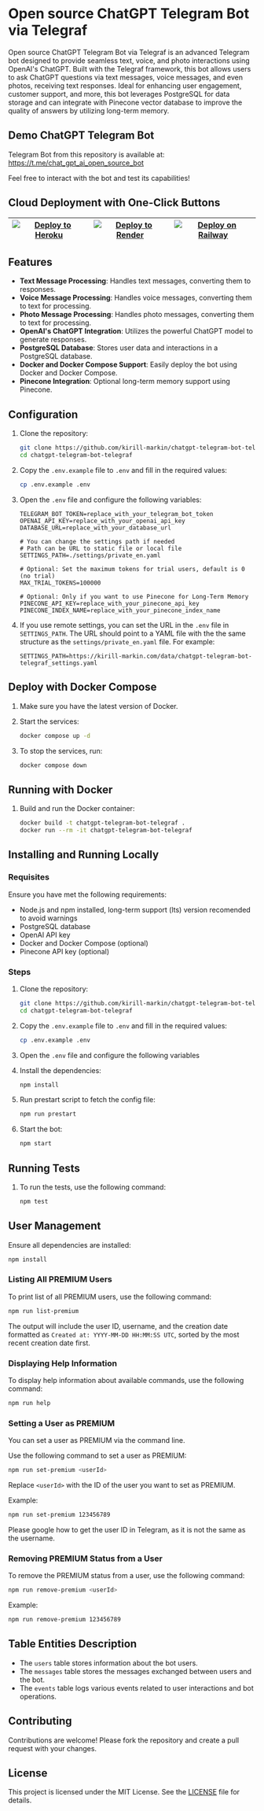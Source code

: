 # Open source ChatGPT Telegram Bot via Telegraf

Open source ChatGPT Telegram Bot via Telegraf is an advanced Telegram bot designed to provide seamless text, voice, and photo interactions using OpenAI's ChatGPT. Built with the Telegraf framework, this bot allows users to ask ChatGPT questions via text messages, voice messages, and even photos, receiving text responses. Ideal for enhancing user engagement, customer support, and more, this bot leverages PostgreSQL for data storage and can integrate with Pinecone vector database to improve the quality of answers by utilizing long-term memory.

## Demo ChatGPT Telegram Bot

Telegram Bot from this repository is available at:  
<https://t.me/chat_gpt_ai_open_source_bot>

Feel free to interact with the bot and test its capabilities!

## Cloud Deployment with One-Click Buttons

| [![Deploy to Heroku](https://www.herokucdn.com/deploy/button.svg)](https://dashboard.heroku.com/new?template=https%3A%2F%2Fgithub.com%2Fkirill-markin%2Fchatgpt-telegram-bot-telegraf) | [![Deploy to Render](https://render.com/images/deploy-to-render-button.svg)](https://render.com/deploy) | [![Deploy on Railway](https://railway.app/button.svg)](https://railway.app/template/6T8UU3?referralCode=ln-goT) |
|---|---|---|

## Features

- **Text Message Processing**: Handles text messages, converting them to responses.
- **Voice Message Processing**: Handles voice messages, converting them to text for processing.
- **Photo Message Processing**: Handles photo messages, converting them to text for processing.
- **OpenAI's ChatGPT Integration**: Utilizes the powerful ChatGPT model to generate responses.
- **PostgreSQL Database**: Stores user data and interactions in a PostgreSQL database.
- **Docker and Docker Compose Support**: Easily deploy the bot using Docker and Docker Compose.
- **Pinecone Integration**: Optional long-term memory support using Pinecone.

## Configuration

1. Clone the repository:

    ```bash
    git clone https://github.com/kirill-markin/chatgpt-telegram-bot-telegraf.git
    cd chatgpt-telegram-bot-telegraf
    ```

2. Copy the `.env.example` file to `.env` and fill in the required values:

    ```bash
    cp .env.example .env
    ```

3. Open the `.env` file and configure the following variables:

    ```env
    TELEGRAM_BOT_TOKEN=replace_with_your_telegram_bot_token
    OPENAI_API_KEY=replace_with_your_openai_api_key
    DATABASE_URL=replace_with_your_database_url

    # You can change the settings path if needed
    # Path can be URL to static file or local file
    SETTINGS_PATH=./settings/private_en.yaml

    # Optional: Set the maximum tokens for trial users, default is 0 (no trial)
    MAX_TRIAL_TOKENS=100000

    # Optional: Only if you want to use Pinecone for Long-Term Memory
    PINECONE_API_KEY=replace_with_your_pinecone_api_key
    PINECONE_INDEX_NAME=replace_with_your_pinecone_index_name
    ```

4. If you use remote settings, you can set the URL in the `.env` file in `SETTINGS_PATH`. The URL should point to a YAML file with the the same structure as the `settings/private_en.yaml` file. For example:

    ```env
    SETTINGS_PATH=https://kirill-markin.com/data/chatgpt-telegram-bot-telegraf_settings.yaml
    ```

## Deploy with Docker Compose

1. Make sure you have the latest version of Docker.
2. Start the services:

    ```bash
    docker compose up -d
    ```

3. To stop the services, run:

    ```bash
    docker compose down
    ```

## Running with Docker

1. Build and run the Docker container:

    ```bash
    docker build -t chatgpt-telegram-bot-telegraf .
    docker run --rm -it chatgpt-telegram-bot-telegraf
    ```

## Installing and Running Locally

### Requisites

Ensure you have met the following requirements:

- Node.js and npm installed, long-term support (lts) version recomended to avoid warnings
- PostgreSQL database
- OpenAI API key
- Docker and Docker Compose (optional)
- Pinecone API key (optional)

### Steps

1. Clone the repository:

    ```bash
    git clone https://github.com/kirill-markin/chatgpt-telegram-bot-telegraf.git
    cd chatgpt-telegram-bot-telegraf
    ```

2. Copy the `.env.example` file to `.env` and fill in the required values:

    ```bash
    cp .env.example .env
    ```

3. Open the `.env` file and configure the following variables

4. Install the dependencies:

    ```bash
    npm install
    ```

5. Run prestart script to fetch the config file:

    ```bash
    npm run prestart
    ```

6. Start the bot:

    ```bash
    npm start
    ```

## Running Tests

1. To run the tests, use the following command:

    ```bash
    npm test
    ```

## User Management

Ensure all dependencies are installed:

```sh
npm install
```

### Listing All PREMIUM Users

To print list of all PREMIUM users, use the following command:

```sh
npm run list-premium
```

The output will include the user ID, username, and the creation date formatted as `Created at: YYYY-MM-DD HH:MM:SS UTC`, sorted by the most recent creation date first.

### Displaying Help Information

To display help information about available commands, use the following command:

```sh
npm run help
```

### Setting a User as PREMIUM

You can set a user as PREMIUM via the command line.

Use the following command to set a user as PREMIUM:

```sh
npm run set-premium <userId>
```

Replace `<userId>` with the ID of the user you want to set as PREMIUM.

Example:

```sh
npm run set-premium 123456789
```

Please google how to get the user ID in Telegram, as it is not the same as the username.

### Removing PREMIUM Status from a User

To remove the PREMIUM status from a user, use the following command:

```sh
npm run remove-premium <userId>
```

Example:

```sh
npm run remove-premium 123456789
```

## Table Entities Description

- The `users` table stores information about the bot users.
- The `messages` table stores the messages exchanged between users and the bot.
- The `events` table logs various events related to user interactions and bot operations.

## Contributing

Contributions are welcome! Please fork the repository and create a pull request with your changes.

## License

This project is licensed under the MIT License. See the [LICENSE](LICENSE) file for details.
